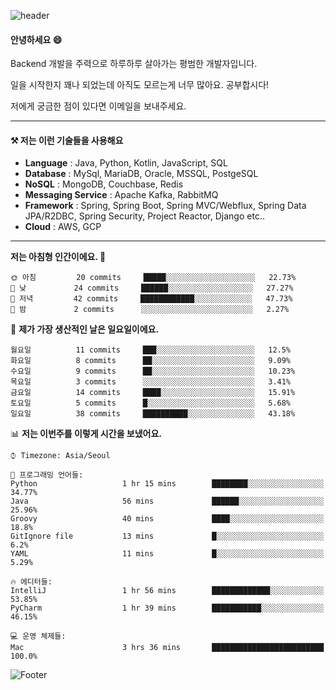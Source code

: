 ![header](https://capsule-render.vercel.app/api?type=waving&color=gradient&height=250&section=header&text=Wondeok%20Kang&fontSize=60&animation=fadeIn&fontAlignY=38&desc=a.k.a.%20Wade%2C%20Deogicorgi%20&descAlignY=61&descAlign=66&descSize=25&customColorList=4)



#### 안녕하세요 😄
Backend 개발을 주력으로 하루하루 살아가는 평범한 개발자입니다.

일을 시작한지 꽤나 되었는데 아직도 모르는게 너무 많아요. 공부합시다!

저에게 궁금한 점이 있다면 이메일을 보내주세요. 

<!-- blog : 

[![Velog's GitHub stats](https://velog-readme-stats.vercel.app/api/badge?name=deogicorgi)](https://velog.io/@deogicorgi)  -->

---

#### ⚒️ 저는 이런 기술들을 사용해요

- **Language** : Java, Python, Kotlin, JavaScript, SQL
- **Database** : MySql, MariaDB, Oracle, MSSQL, PostgeSQL
- **NoSQL** : MongoDB, Couchbase, Redis
- **Messaging Service** : Apache Kafka, RabbitMQ
- **Framework** : Spring, Spring Boot, Spring MVC/Webflux, Spring Data JPA/R2DBC, Spring Security, Project Reactor, Django etc..
- **Cloud** : AWS, GCP
---

<!--
[![Solved.ac Profile](http://mazassumnida.wtf/api/v2/generate_badge?boj=deogicorgi)](https://solved.ac/deogicorgi/)
![alt text](https://github.com/[username]/[reponame]/blob/[branch]/image.jpg?raw=true)
--> 

<!--START_SECTION:waka-->
**저는 아침형 인간이에요. 🐤** 

```text
🌞 아침         20 commits     █████░░░░░░░░░░░░░░░░░░░░   22.73% 
🌆 낮　         24 commits     ██████░░░░░░░░░░░░░░░░░░░   27.27% 
🌃 저녁         42 commits     ████████████░░░░░░░░░░░░░   47.73% 
🌙 밤　         2 commits      ░░░░░░░░░░░░░░░░░░░░░░░░░   2.27%

```
📅 **제가 가장 생산적인 날은 일요일이에요.** 

```text
월요일          11 commits     ███░░░░░░░░░░░░░░░░░░░░░░   12.5% 
화요일          8 commits      ██░░░░░░░░░░░░░░░░░░░░░░░   9.09% 
수요일          9 commits      ██░░░░░░░░░░░░░░░░░░░░░░░   10.23% 
목요일          3 commits      ░░░░░░░░░░░░░░░░░░░░░░░░░   3.41% 
금요일          14 commits     ████░░░░░░░░░░░░░░░░░░░░░   15.91% 
토요일          5 commits      █░░░░░░░░░░░░░░░░░░░░░░░░   5.68% 
일요일          38 commits     ██████████░░░░░░░░░░░░░░░   43.18%

```


📊 **저는 이번주를 이렇게 시간을 보냈어요.** 

```text
⌚︎ Timezone: Asia/Seoul

💬 프로그래밍 언어들: 
Python                   1 hr 15 mins        ████████░░░░░░░░░░░░░░░░░   34.77% 
Java                     56 mins             ██████░░░░░░░░░░░░░░░░░░░   25.96% 
Groovy                   40 mins             ████░░░░░░░░░░░░░░░░░░░░░   18.8% 
GitIgnore file           13 mins             █░░░░░░░░░░░░░░░░░░░░░░░░   6.2% 
YAML                     11 mins             █░░░░░░░░░░░░░░░░░░░░░░░░   5.29%

🔥 에디터들: 
IntelliJ                 1 hr 56 mins        █████████████░░░░░░░░░░░░   53.85% 
PyCharm                  1 hr 39 mins        ███████████░░░░░░░░░░░░░░   46.15%

💻 운영 체제들: 
Mac                      3 hrs 36 mins       █████████████████████████   100.0%

```


<!--END_SECTION:waka-->

![Footer](https://capsule-render.vercel.app/api?type=waving&color=auto&height=200&section=footer&&customColorList=4)
<!--

**deogicorgi/deogicorgi** is a ✨ _special_ ✨ repository because its `README.md` (this file) appears on your GitHub profile.

Here are some ideas to get you started:

- 🔭 I’m currently working on ...
- 🌱 I’m currently learning ...
- 👯 I’m looking to collaborate on ...
- 🤔 I’m looking for help with ...
- 💬 Ask me about ...
- 📫 How to reach me: ...
- 😄 Pronouns: ...
- ⚡ Fun fact: ...
-->
